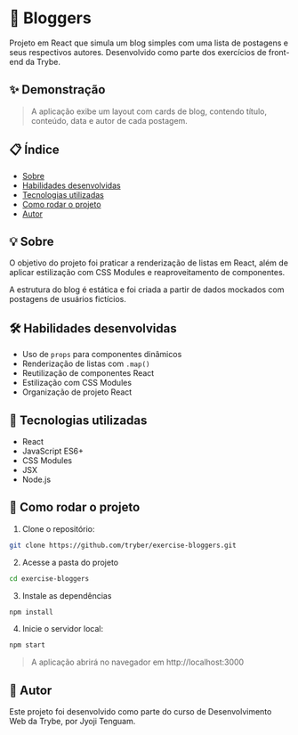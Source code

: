 # 📝 Bloggers

Projeto em React que simula um blog simples com uma lista de postagens e seus respectivos autores. Desenvolvido como parte dos exercícios de front-end da Trybe.

## ✨ Demonstração

> A aplicação exibe um layout com cards de blog, contendo título, conteúdo, data e autor de cada postagem.

## 📋 Índice

- [Sobre](#-sobre)
- [Habilidades desenvolvidas](#-habilidades-desenvolvidas)
- [Tecnologias utilizadas](#-tecnologias-utilizadas)
- [Como rodar o projeto](#-como-rodar-o-projeto)
- [Autor](#-autor)

## 💡 Sobre

O objetivo do projeto foi praticar a renderização de listas em React, além de aplicar estilização com CSS Modules e reaproveitamento de componentes.

A estrutura do blog é estática e foi criada a partir de dados mockados com postagens de usuários fictícios.

## 🛠️ Habilidades desenvolvidas

- Uso de `props` para componentes dinâmicos  
- Renderização de listas com `.map()`  
- Reutilização de componentes React  
- Estilização com CSS Modules  
- Organização de projeto React  

## 🧪 Tecnologias utilizadas

- React  
- JavaScript ES6+  
- CSS Modules  
- JSX  
- Node.js  

## 🚀 Como rodar o projeto

1. Clone o repositório:

```bash
git clone https://github.com/tryber/exercise-bloggers.git
```

2. Acesse a pasta do projeto

```bash
cd exercise-bloggers
```

3. Instale as dependências

```bash
npm install
```

4. Inicie o servidor local:

```bash
npm start
```
>A aplicação abrirá no navegador em http://localhost:3000

## 👤 Autor

Este projeto foi desenvolvido como parte do curso de Desenvolvimento Web da Trybe, por Jyoji Tenguam.
